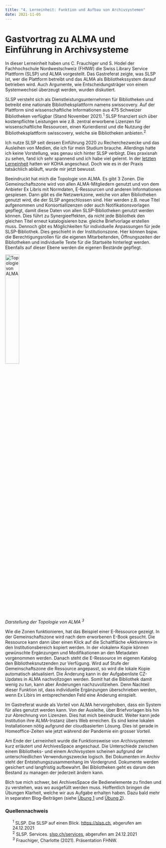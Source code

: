 ```yaml
---
title: "4. Lerneinheit: Funktion und Aufbau von Archivsystemen"
date: 2021-11-05
---
```


<h1>Gastvortrag zu ALMA und Einführung in Archivsysteme</h1>

<p>In dieser Lerneinheit haben uns C. Frauchiger und S. Hodel der Fachhochschule Nordwestschweiz (FHNW) die Swiss Library Service Plattform (SLSP) und ALMA vorgestellt. Das Gastreferat zeigte, was SLSP ist, wer die Plattform betreibt und das ALMA als Bibliothekssystem darauf betrieben wird. Auch Argumente, wie Entscheidungsträger von einem Systemwechsel überzeugt werden, wurden diskutiert. <br> </p>

<p>SLSP versteht sich als Dienstleistungsunternehmen für Bibliotheken und betreibt eine nationale Bibliotheksplattform namens swisscovery. Auf der Plattform sind wissenschaftliche Informationen aus 475 Schweizer Bibliotheken verfügbar (Stand November 2021).<sup>1</sup> SLSP finanziert sich über kostenpflichte Leistungen wie z.B. zentral erworbene Lizenzen für wissenschaftliche Ressourcen, einen Kurierdienst und die Nutzung der Bibliotheksplattform swisscovery, welche sie Bibliotheken anbieten.<sup>2</sup> <br></p>

<p>Ich nutze SLSP seit dessen Einführung 2020 zu Recherchezwecke und das Ausleihen von Medien, die ich für mein Studium brauche. Allerdings hatte ich keine Vorstellung, was genau sich hinter SLSP verbirgt. Dies praxisnah zu sehen, fand ich sehr spannend und ich habe viel gelernt. In der <a href="https://melakae.github.io/bain_lerntagebuch/2021/10/08/lerneinheit_3.html">letzten Lerneinheit</a> hatten wir KOHA angeschaut. Doch wie es in der Praxis tatsächlich abläuft, wurde mir jetzt bewusst.<br></p>

<p>Beeindruckt hat mich die Topologie von ALMA. Es gibt 3 Zonen. Die Gemeinschaftszone wird von allen ALMA-Mitgliedern genutzt und von dem Anbieter Ex Libris mit Normdaten, E-Ressourcen und anderen Informationen gespiesen. Dann gibt es die Netzwerkzone, welche von allen Bibliotheken genutzt wird, die der SLSP angeschlossen sind. Hier werden z.B. neue Titel aufgenommen und Konsortiallizenzen oder auch Notifikationsvorlagen gepflegt, damit diese Daten von allen SLSP-Bibliotheken genutzt werden können. Dies führt zu Synergieeffekten, da nicht jede Bibliothek den gleichen Titel erneut katalogisieren bzw. gleiche Briefvorlage erstellen muss. Dennoch gibt es Möglichkeiten für individuelle Anpassungen für jede SLSP-Bibliothek. Dies geschieht in der Institutionszone. Hier können bspw. die Berechtigungsrollen für die eigenen Mitarbeitenden, Öffnungszeiten der Bibliotheken und individuelle Texte für die Startseite hinterlegt werden. Ebenfalls auf dieser Ebene werden die eigenen Bestände gepflegt.<br> </p>

<p><img src="https://user-images.githubusercontent.com/83494929/147407081-d16e0c88-7e1e-424c-9664-d3a6542cb0e7.png" alt=" Topologie von ALMA" width="30%"><br>
 <i>Darstellung der Topologie von ALMA <sup>3</sup></i><br></p>
 
<p>Wie die Zonen funktionieren, hat das Beispiel einer E-Ressource gezeigt. In der Gemeinschaftszone wird nach dem erworbenen E-Book gesucht. Die Ressource kann dann über einen Klick auf die Schaltfläche «Aktivieren» in den Institutionsbereich kopiert werden. In der «lokalen» Kopie können gewünschte Ergänzungen und Modifikationen an den Metadaten vorgenommen werden. Danach steht die E-Ressource im eigenen Katalog den Bibliotheksnutzenden zur Verfügung. Wird auf Stufe der Gemeinschaftszone die Ressource angepasst, so wird die lokale Kopie automatisch aktualisiert. Die Änderung kann in der Aufgabenliste CZ-Updates in ALMA nachvollzogen werden. Somit hat die Bibliothek damit wenig zu tun, kann aber Änderungen nachzuvollziehen. Denn Nachteil dieser Funktion ist, dass individuelle Ergänzungen überschrieben werden, wenn Ex Libirs im entsprechenden Feld eine Änderung einspielt.<br> </p>

<p>Im Gastreferat wurde als Vorteil von ALMA hervorgehoben, dass ein System für alles genutzt werden kann. Von der Ausleihe, über Briefvorlagen bis hin zur Abrechnung von Lizenzen. Dies hat mich beeindruckt. Weiter kann jede Institution ihre ALMA-Instanz übers Web erreichen. Es sind keine lokalen Installationen nötig aufgrund der cloudbasierten Lösung. Dies ist gerade in Homeoffice-Zeiten wie jetzt während der Pandemie ein grosser Vorteil.<br> </p>

<p>Am Ende der Lerneinheit wurde die Funktionsweise von Archivsystemen kurz erläutert und ArchivesSpace angeschaut. Die Unterschiede zwischen einem Bibliotheks- und einem Archivsystem scheinen aufgrund der unterschiedlichen Verwendungszwecke logisch. Bei Dokumenten im Archiv steht der Entstehungszusammenhang im Vordergrund. Dokumente werden gesichert und langfristig aufbewahrt. Bei Bibliotheken geht es darum den Bestand zu managen der jederzeit ändern kann. <br> </p>

<p>BIch tue mich schwer, bei ArchivesSpace die Bedienelemente zu finden und zu verstehen, was wo ausgefüllt werden muss. Hoffentlich bringen die Übungen Klarheit, welche wir aus Aufgabe erhalten haben. Dazu bald mehr in separaten Blog-Beiträgen (siehe <a href="https://melakae.github.io/bain_lerntagebuch/2021/11/05/uebung_1.html">Übung 1</a> und <a href="https://melakae.github.io/bain_lerntagebuch/2021/11/05/uebung_2.html">Übung 2</a>).<br></p>
 
<h3>Quellennachweis</h3>
<ul style="list-style:none">
  <li><sup>1</sup> SLSP. Die SLSP auf einen Blick. <a href="https://slsp.ch/de">https://slsp.ch</a>, abgerufen am 24.12.2021</li>
 <li><sup>2</sup> SLSP. Services. <a href="https://slsp.ch/de/services">slsp.ch/services</a>, abgerufen am 24.12.2021</li>
 <li><sup>3</sup> Frauchiger, Charlotte (2021). Präsentation FHNW. </li>
 </ul>

